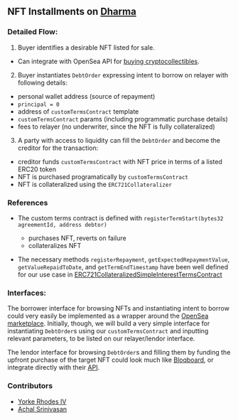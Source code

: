 ## NFT Installments on [Dharma](https://dharma.io)

### Detailed Flow:

1. Buyer identifies a desirable NFT listed for sale.
- Can integrate with OpenSea API for [buying cryptocollectibles](https://projectopensea.github.io/opensea-js/#buying-items).

2. Buyer instantiates `DebtOrder` expressing intent to borrow on relayer with following details:
- personal wallet address (source of repayment)
- `principal = 0`
- address of `customTermsContract` template
- `customTermsContract` params (including programmatic purchase details)
- fees to relayer (no underwriter, since the NFT is fully collateralized)

3. A party with access to liquidity can fill the `DebtOrder` and become the creditor for the transaction:
- creditor funds `customTermsContract` with NFT price in terms of a listed ERC20 token
- NFT is purchased programatically by `customTermsContract`
- NFT is collateralized using the `ERC721Collateralizer`

### References
- The custom terms contract is defined with `registerTermStart(bytes32 agreementId, address debtor)`
    - purchases NFT, reverts on failure
    - collateralizes NFT

- The necessary methods `registerRepayment`, `getExpectedRepaymentValue`, `getValueRepaidToDate`, and `getTermEndTimestamp` 
have been well defined for our use case in [ERC721CollateralizedSimpleInterestTermsContract](https://github.com/dharmaprotocol/charta/blob/master/contracts/examples/ERC721CollateralizedSimpleInterestTermsContract.sol)

### Interfaces:

The borrower interface for browsing NFTs and instantiating intent to borrow could very easily be implemented as a wrapper around the [OpenSea marketplace](https://opensea.io/assets). Initially, though, we will build a very simple interface for instantiating `DebtOrder`s using our `customTermsContract` and inputting relevant parameters, to be listed on our relayer/lendor interface.

The lendor interface for browsing `DebtOrder`s and filling them by funding the upfront purchase of the target NFT could look much like [Bloqboard](https://app.bloqboard.com/), or integrate directly with their [API](https://bloqboard.com/api). 

### Contributors
- [Yorke Rhodes IV](https://github.com/yorhodes)
- [Achal Srinivasan](https://github.com/achalvs)
